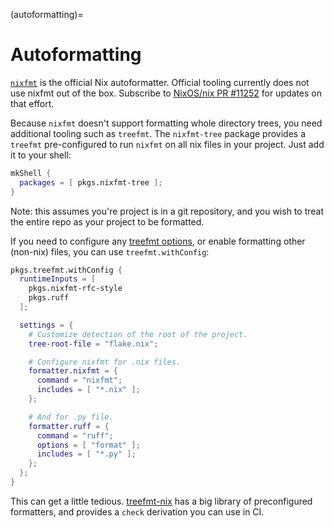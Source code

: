 (autoformatting)=
# Autoformatting

[`nixfmt`](https://github.com/NixOS/nixfmt) is the official Nix autoformatter.
Official tooling currently does not use nixfmt out of the box. Subscribe to
[NixOS/nix PR #11252](https://github.com/NixOS/nix/pull/11252) for updates on that effort.

Because `nixfmt` doesn't support formatting whole directory trees, you need
additional tooling such as `treefmt`. The `nixfmt-tree` package provides a
`treefmt` pre-configured to run `nixfmt` on all nix files in your project. Just
add it to your shell:

```nix
mkShell {
  packages = [ pkgs.nixfmt-tree ];
}
```

Note: this assumes you're project is in a git repository, and you wish to treat
the entire repo as your project to be formatted.

If you need to configure any [treefmt options], or enable formatting other
(non-nix) files, you can use `treefmt.withConfig`:

[treefmt options]: https://treefmt.com/latest/getting-started/configure/#global-options

```nix
pkgs.treefmt.withConfig {
  runtimeInputs = [
    pkgs.nixfmt-rfc-style
    pkgs.ruff
  ];

  settings = {
    # Customize detection of the root of the project.
    tree-root-file = "flake.nix";

    # Configure nixfmt for .nix files.
    formatter.nixfmt = {
      command = "nixfmt";
      includes = [ "*.nix" ];
    };

    # And for .py file.
    formatter.ruff = {
      command = "ruff";
      options = [ "format" ];
      includes = [ "*.py" ];
    };
  };
}
```

This can get a little tedious.
[treefmt-nix](https://github.com/numtide/treefmt-nix) has a big library of
preconfigured formatters, and provides a `check` derivation you can use in CI.
